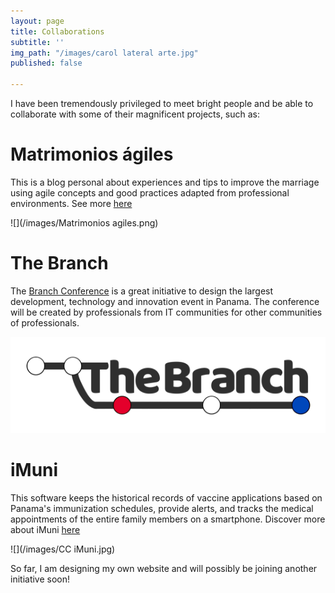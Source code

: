 ```yaml
---
layout: page
title: Collaborations
subtitle: ''
img_path: "/images/carol lateral arte.jpg"
published: false

---
```

I have been tremendously privileged to meet bright people and be able to collaborate with some of their magnificent projects, such as:

# Matrimonios ágiles

This is a blog personal about experiences and tips to improve the marriage using agile concepts and good practices adapted from professional environments. See more [here](https://matrimoniosagiles.wordpress.com/ "matrimoniosagiles")

![](/images/Matrimonios agiles.png)

# The Branch

The [Branch Conference](https://www.thebranch.tech/ "thebranch") is a great initiative to design the largest development, technology and innovation event in Panama. The conference will be created by professionals from IT communities for other communities of professionals.

![thebranchconference](/images/the-branch-logo-tr-0.30.png "TheBranch")

# iMuni

This software keeps the historical records of vaccine applications based on Panama's immunization schedules, provide alerts, and tracks the medical appointments of the entire family members on a smartphone. Discover more about iMuni [here](http://imuniapp.com/ "iMuni")

![](/images/CC iMuni.jpg)

So far, I am designing my own website and will possibly be joining another initiative soon!